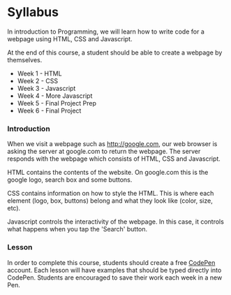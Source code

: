 # Syllabus

In introduction to Programming, we will learn how to write code for a webpage using HTML, CSS and Javascript.&#x20;

At the end of this course, a student should be able to create a webpage by themselves.

* Week 1 - HTML
* Week 2 - CSS
* Week 3 - Javascript
* Week 4 - More Javascript
* Week 5 - Final Project Prep
* Week 6 - Final Project

### Introduction

When we visit a webpage such as http://google.com, our web browser is asking the server at google.com to return the webpage. The server responds with the webpage which consists of HTML, CSS and Javascript.&#x20;

HTML contains the contents of the website. On google.com this is the google logo, search box and some buttons.

CSS contains information on how to style the HTML. This is where each element (logo, box, buttons) belong and what they look like (color, size, etc).

Javascript controls the interactivity of the webpage. In this case, it controls what happens when you tap the 'Search' button.&#x20;

### Lesson

In order to complete this course, students should create a free [CodePen](https://codepen.io) account. Each lesson will have examples that should be typed directly into CodePen. Students are encouraged to save their work each week in a new Pen.&#x20;

